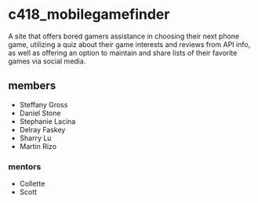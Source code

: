 # c418_mobilegamefinder

A site that offers bored gamers assistance in choosing their next phone game, utilizing a quiz about their game interests and reviews from API info, as well as offering an option to maintain and share lists of their favorite games via social media.

## members
- Steffany Gross
- Daniel Stone
- Stephanie Lacina
- Delray Faskey
- Sharry Lu
- Martin Rizo

### mentors
- Collette
- Scott
